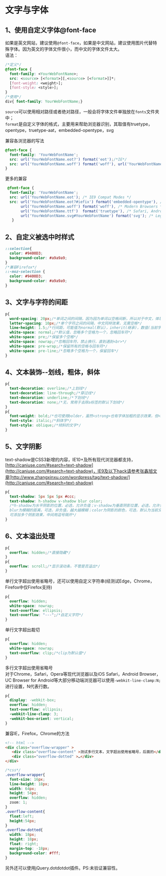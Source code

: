 # 文字与字体 #
## 1、使用自定义字体@font-face ##
如果是英文网站，建议使用`@font-face`，如果是中文网站，建议使用图片代替特殊字体。因为英文的字体文件很小，而中文的字体文件太大。  
语法：
```css
/*定义*/
@font-face {
  font-family: <YourWebFontName>;
  src: <source> [<format>][,<source> [<format>]]*;
  [font-weight: <weight>];
  [font-style: <style>];
}
/*使用*/
div{ font-family: YourWebFontName;}
```
`source`可以使用相对路径或者绝对路径，一般会将字体文件单独放在`fonts`文件夹中；  
`format`是自定义字体的格式，主要用来帮助浏览器识别，其取值有truetype，opentype，truetype-aat，embedded-opentype，svg

兼容各浏览器的写法
```css
@font-face {
  font-family: 'YourWebFontName';
  src: url('YourWebFontName.eot?') format('eot');/*IE*/
  src: url('YourWebFontName.woff') format('woff'), url('YourWebFontName.ttf') format('truetype');/*non-IE*/
}
```
更多的兼容
```css
 @font-face {
  font-family: 'YourWebFontName';
  src: url('YourWebFontName.eot'); /* IE9 Compat Modes */
  src: url('YourWebFontName.eot?#iefix') format('embedded-opentype'), /* IE6-IE8 */
       url('YourWebFontName.woff') format('woff'), /* Modern Browsers */
       url('YourWebFontName.ttf')  format('truetype'), /* Safari, Android, iOS */
       url('YourWebFontName.svg#YourWebFontName') format('svg'); /* Legacy iOS */
   }
```

## 2、自定义被选中时样式 ##
```css
::selection{
  color: #9400D3;
  background-color: #a9a9a9;
}
/*兼容Firefox*/
::-moz-selection {
  color: #9400D3;
  background-color: #a9a9a9;
}
```

## 3、文字与字符的间距 ##
```css
p{
  word-spacing: 20px;/*单词之间的间隔，因为因为单词以空格间断，所以对于中文，体现于汉字之间空格的距离*/
  letter-spacing: 10px;/*单个字符之间的间隔，中文同样效果，无需空格*/
  line-height: 1.5;/*行间距，可能值为normal(默认)，inherit(继承)，数值(当前字体尺寸的倍数)，像素，百分比(当前字体尺寸)*/
  white-space: normal;/*默认值，忽略多个空格为一个，忽略回车符*/
  white-space: pre;/*保留多个空格*/
  white-space: nowrap;/*忽略回车符，禁止换行，直到遇到<br>*/
  white-space: pre-wrap;/*保留所有的空格与回车符*/
  white-space: pre-line;/*忽略多个空格为一个，保留回车*/
}
```

## 4、文本装饰--划线，粗体，斜体 ##
```css
p{
  text-decoration: overline;/*上划线*/
  text-decoration: line-through;/*穿过线*/
  text-decoration: underline;/*下划线*/
  text-decoration: none;/*无，常用于去除a标签的默认下划线*/
}
p{
  font-weight: bold;/*也可使用bolder，虽然<strong>也有字体加粗的显示效果，但<strong>有一种强调的语义在里面*/
  font-style: italic;/*斜体字*/
  font-style: oblique;/*倾斜的文字*/
}
```

## 5、文字阴影 ##
text-shadow是CSS3新增的内容，IE10+及所有现代浏览器都支持，[http://caniuse.com/#search=text-shadow](http://caniuse.com/#search=text-shadow)，IE9及以下hack请参考张鑫旭文章[http://www.zhangxinxu.com/wordpress/tag/text-shadow/](http://caniuse.com/#search=text-shadow)
```css
p{
  text-shadow: 5px 5px 5px #ccc;
  text-shadow: h-shadow v-shadow blur color;
  /*h-shadow为水平阴影的位置，必选，允许负值；v-shadow为垂直阴影位置，必选，允许负值；
  blur为模糊的距离，可选，非负值，越大越模糊；color为阴影的颜色，可选，默认为当前文字颜色
  可添加多个阴影效果，中间用逗号隔开*/
}
```

## 6、文本溢出处理 ##
```css
p{
  overflow: hidden;/*直接隐藏*/
}
p{
  overflow: scroll;/*显示滚动条，不管是否溢出*/
}
```
单行文字超出使用省略号，还可以使用自定义字符串(经测试Edge，Chrome，Firefox中仅Firefox支持)
```css
p{
  overflow: hidden;
  white-space: nowrap;
  text-overflow: ellipsis;
  text-overflow: "---";/*自定义字符*/
}
```
单行文字超出裁切
```css
p{
  overflow: hidden;
  white-space: nowrap;
  text-overflow: clip;/*clip为默认值*/
}
```
多行文字超出使用省略号  
对于Chrome，Safari，Opera等现代浏览器以及iOS Safari，Android Browser，UC Browser for Android等大部分移动端浏览器可以使用`-webkit-line-clamp:N;`进行设置，N代表行数。
```css
p{
  display: -webkit-box;
  overflow: hidden;
  text-overflow: ellipsis;
  -webkit-line-clamp: 3;
  -webkit-box-orient: vertical;
}
```
兼容IE，Firefox，Chrome的方法
```html
<!-- html -->
<div class="overflow-wrapper" >
   <div class="overflow-content" >测试多行文本，文字超出使用省略号，后面的</div>
   <div class="overflow-dotted" >…</div>
</div>
```
```css
/*css*/
.overflow-wrapper{
  font-size: 16px;
  line-height: 18px;
  width: 64px;
  height: 54px;
  overflow: hidden;
  zoom: 1;
}
.overflow-content{
  float:left;
  height:54px;
}
.overflow-dotted{
  width: 18px;
  height: 18px;
  float: right;
  margin-top: -18px;
  background-color: #fff;
}
```
另外还可以使用jQuery.dotdotdot插件。PS:未验证兼容性。